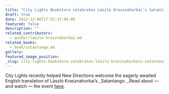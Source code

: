 ```yaml
---
title: "City Lights Bookstore celebrates László Krasznahorkai’s Satantango"
draft: true
date: 2012-12-06T17:52:17-04:00
featured: false
description: ""
related_contributors:
  - author/laszlo-krasznahorkai.md
related_books:
  - book/satantango.md
gallery:
featured_image_position: 
_slug: city-lights-bookstore-celebrates-lászló-krasznahorkais-satantango
---
```


City Lights recently helped New Directions welcome the eagerly awaited English translation of László Krasznahorkai’s _Satantango. _Read about — and watch — the event [here](http://www.citylightspodcast.com/an-evening-with-laszlo-krasznahorkai/).

